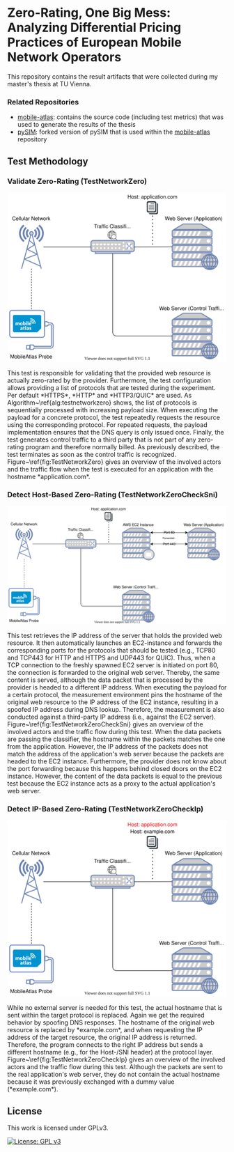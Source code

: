 # Zero-Rating, One Big Mess: Analyzing Differential Pricing Practices of European Mobile Network Operators
This repository contains the result artifacts that were collected during my master's thesis at TU Vienna.

### Related Repositories
* [mobile-atlas](https://github.com/sbaresearch/mobile-atlas): contains the source code (including test metrics) that was used to generate the results of the thesis
* [pySIM](https://github.com/GGegenhuber/pysim): forked version of pySIM that is used within the [mobile-atlas](https://github.com/sbaresearch/mobile-atlas) repository

## Test Methodology

### Validate Zero-Rating (TestNetworkZero)
<p align="left">
    <img alt="TestNetworkZero" title="TestNetworkZero" src="images/TestNetworkZero.svg" width="550">
</p>
This test is responsible for validating that the provided web resource is actually zero-rated by the provider.
Furthermore, the test configuration allows providing a list of protocols that are tested during the experiment.
Per default *HTTPS*, *HTTP* and *HTTP3/QUIC* are used.
As Algorithm~\ref{alg:testnetworkzero} shows, the list of protocols is sequentially processed with increasing payload size.
When executing the payload for a concrete protocol, the test repeatedly requests the resource using the corresponding protocol. For repeated requests, the payload implementation ensures that the DNS query is only issued once.
Finally, the test generates control traffic to a third party that is not part of any zero-rating program and therefore normally billed.
As previously described, the test terminates as soon as the control traffic is recognized.
Figure~\ref{fig:TestNetworkZero} gives an overview of the involved actors and the traffic flow when the test is executed for an application with the hostname *application.com*.


### Detect Host-Based Zero-Rating (TestNetworkZeroCheckSni)
<p align="left">
    <img alt="TestNetworkZeroCheckSni" title="TestNetworkZeroCheckSni" src="images/TestNetworkZeroCheckSni.svg" width="550">
</p>
This test retrieves the IP address of the server that holds the provided web resource.
It then automatically launches an EC2-instance and forwards the corresponding ports for the protocols that should be tested (e.g., TCP80 and TCP443 for HTTP and HTTPS and UDP443 for QUIC).
Thus, when a TCP connection to the freshly spawned EC2 server is initiated on port 80, the connection is forwarded to the original web server. Thereby, the same content is served, although the data packet that is processed by the provider is headed to a different IP address.
When executing the payload for a certain protocol, the measurement environment pins the hostname of the original web resource to the IP address of the EC2 instance, resulting in a spoofed IP address during DNS lookup. Therefore, the measurement is also conducted against a third-party IP address (i.e., against the EC2 server).
Figure~\ref{fig:TestNetworkZeroCheckSni} gives an overview of the involved actors and the traffic flow during this test. When the data packets are passing the classifier, the hostname within the packets matches the one from the application. However, the IP address of the packets does not match the address of the application's web server because the packets are headed to the EC2 instance. Furthermore, the provider does not know about the port forwarding because this happens behind closed doors on the EC2 instance. However, the content of the data packets is equal to the previous test because the EC2 instance acts as a proxy to the actual application's web server.


### Detect IP-Based Zero-Rating (TestNetworkZeroCheckIp)
<p align="left">
    <img alt="TestNetworkZeroCheckIp" title="TestNetworkZeroCheckIp" src="images/TestNetworkZeroCheckIp.svg" width="550">
</p>
While no external server is needed for this test, the actual hostname that is sent within the target protocol is replaced. Again we get the required behavior by spoofing DNS responses.
The hostname of the original web resource is replaced by *example.com*, and when requesting the IP address of the target resource, the original IP address is returned.
Therefore, the program connects to the right IP address but sends a different hostname (e.g., for the Host-/SNI header) at the protocol layer.
Figure~\ref{fig:TestNetworkZeroCheckIp} gives an overview of the involved actors and the traffic flow during this test.
Although the packets are sent to the real application's web server, they do not contain the actual hostname because it was previously exchanged with a dummy value (*example.com*).

License
---------------------------------------

This work is licensed under GPLv3.

[![License: GPL v3](https://img.shields.io/badge/License-GPLv3-blue.svg)](https://www.gnu.org/licenses/gpl-3.0)
